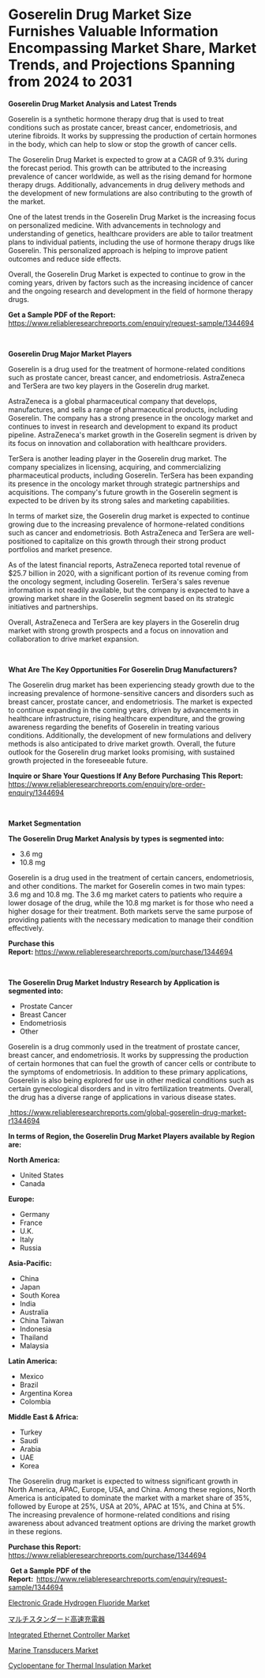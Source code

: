 <p><h1>Goserelin Drug Market Size Furnishes Valuable Information Encompassing Market Share, Market Trends, and Projections Spanning from 2024 to 2031</h1></p><p><strong>Goserelin Drug Market Analysis and Latest Trends</strong></p>
<p><p>Goserelin is a synthetic hormone therapy drug that is used to treat conditions such as prostate cancer, breast cancer, endometriosis, and uterine fibroids. It works by suppressing the production of certain hormones in the body, which can help to slow or stop the growth of cancer cells.</p><p>The Goserelin Drug Market is expected to grow at a CAGR of 9.3% during the forecast period. This growth can be attributed to the increasing prevalence of cancer worldwide, as well as the rising demand for hormone therapy drugs. Additionally, advancements in drug delivery methods and the development of new formulations are also contributing to the growth of the market.</p><p>One of the latest trends in the Goserelin Drug Market is the increasing focus on personalized medicine. With advancements in technology and understanding of genetics, healthcare providers are able to tailor treatment plans to individual patients, including the use of hormone therapy drugs like Goserelin. This personalized approach is helping to improve patient outcomes and reduce side effects.</p><p>Overall, the Goserelin Drug Market is expected to continue to grow in the coming years, driven by factors such as the increasing incidence of cancer and the ongoing research and development in the field of hormone therapy drugs.</p></p>
<p><strong>Get a Sample PDF of the Report:&nbsp;</strong> <a href="https://www.reliableresearchreports.com/enquiry/request-sample/1344694">https://www.reliableresearchreports.com/enquiry/request-sample/1344694</a></p>
<p>&nbsp;</p>
<p><strong>Goserelin Drug Major Market Players</strong></p>
<p><p>Goserelin is a drug used for the treatment of hormone-related conditions such as prostate cancer, breast cancer, and endometriosis. AstraZeneca and TerSera are two key players in the Goserelin drug market.</p><p>AstraZeneca is a global pharmaceutical company that develops, manufactures, and sells a range of pharmaceutical products, including Goserelin. The company has a strong presence in the oncology market and continues to invest in research and development to expand its product pipeline. AstraZeneca's market growth in the Goserelin segment is driven by its focus on innovation and collaboration with healthcare providers.</p><p>TerSera is another leading player in the Goserelin drug market. The company specializes in licensing, acquiring, and commercializing pharmaceutical products, including Goserelin. TerSera has been expanding its presence in the oncology market through strategic partnerships and acquisitions. The company's future growth in the Goserelin segment is expected to be driven by its strong sales and marketing capabilities.</p><p>In terms of market size, the Goserelin drug market is expected to continue growing due to the increasing prevalence of hormone-related conditions such as cancer and endometriosis. Both AstraZeneca and TerSera are well-positioned to capitalize on this growth through their strong product portfolios and market presence.</p><p>As of the latest financial reports, AstraZeneca reported total revenue of $25.7 billion in 2020, with a significant portion of its revenue coming from the oncology segment, including Goserelin. TerSera's sales revenue information is not readily available, but the company is expected to have a growing market share in the Goserelin segment based on its strategic initiatives and partnerships.</p><p>Overall, AstraZeneca and TerSera are key players in the Goserelin drug market with strong growth prospects and a focus on innovation and collaboration to drive market expansion.</p></p>
<p>&nbsp;</p>
<p><strong>What Are The Key Opportunities For Goserelin Drug Manufacturers?</strong></p>
<p><p>The Goserelin drug market has been experiencing steady growth due to the increasing prevalence of hormone-sensitive cancers and disorders such as breast cancer, prostate cancer, and endometriosis. The market is expected to continue expanding in the coming years, driven by advancements in healthcare infrastructure, rising healthcare expenditure, and the growing awareness regarding the benefits of Goserelin in treating various conditions. Additionally, the development of new formulations and delivery methods is also anticipated to drive market growth. Overall, the future outlook for the Goserelin drug market looks promising, with sustained growth projected in the foreseeable future.</p></p>
<p><strong>Inquire or Share Your Questions If Any Before Purchasing This Report:</strong> <a href="https://www.reliableresearchreports.com/enquiry/pre-order-enquiry/1344694">https://www.reliableresearchreports.com/enquiry/pre-order-enquiry/1344694</a></p>
<p>&nbsp;</p>
<p><strong>Market Segmentation</strong></p>
<p><strong>The Goserelin Drug Market Analysis by types is segmented into:</strong></p>
<p><ul><li>3.6 mg</li><li>10.8 mg</li></ul></p>
<p><p>Goserelin is a drug used in the treatment of certain cancers, endometriosis, and other conditions. The market for Goserelin comes in two main types: 3.6 mg and 10.8 mg. The 3.6 mg market caters to patients who require a lower dosage of the drug, while the 10.8 mg market is for those who need a higher dosage for their treatment. Both markets serve the same purpose of providing patients with the necessary medication to manage their condition effectively.</p></p>
<p><strong>Purchase this Report:&nbsp;</strong><a href="https://www.reliableresearchreports.com/purchase/1344694">https://www.reliableresearchreports.com/purchase/1344694</a></p>
<p>&nbsp;</p>
<p><strong>The Goserelin Drug Market Industry Research by Application is segmented into:</strong></p>
<p><ul><li>Prostate Cancer</li><li>Breast Cancer</li><li>Endometriosis</li><li>Other</li></ul></p>
<p><p>Goserelin is a drug commonly used in the treatment of prostate cancer, breast cancer, and endometriosis. It works by suppressing the production of certain hormones that can fuel the growth of cancer cells or contribute to the symptoms of endometriosis. In addition to these primary applications, Goserelin is also being explored for use in other medical conditions such as certain gynecological disorders and in vitro fertilization treatments. Overall, the drug has a diverse range of applications in various disease states.</p></p>
<p><a href="https://www.reliableresearchreports.com/global-goserelin-drug-market-r1344694">&nbsp;https://www.reliableresearchreports.com/global-goserelin-drug-market-r1344694</a></p>
<p><strong>In terms of Region, the Goserelin Drug Market Players available by Region are:</strong></p>
<p>
    <p> <strong> North America: </strong>
        <ul>
            <li>United States</li>
            <li>Canada</li>
        </ul>
        </p> 
    <p> <strong> Europe: </strong>
        <ul>
            <li>Germany</li>
            <li>France</li>
            <li>U.K.</li>
            <li>Italy</li>
            <li>Russia</li>
        </ul>
        </p> 
    <p> <strong> Asia-Pacific: </strong>
        <ul>
            <li>China</li>
            <li>Japan</li>
            <li>South Korea</li>
            <li>India</li>
            <li>Australia</li>
            <li>China Taiwan</li>
            <li>Indonesia</li>
            <li>Thailand</li>
            <li>Malaysia</li>
        </ul>
        </p> 
    <p> <strong> Latin America: </strong>
        <ul>
            <li>Mexico</li>
            <li>Brazil</li>
            <li>Argentina Korea</li>
            <li>Colombia</li>
        </ul>
        </p> 
    <p> <strong> Middle East & Africa: </strong>
        <ul>
            <li>Turkey</li>
            <li>Saudi</li>
            <li>Arabia</li>
            <li>UAE</li>
            <li>Korea</li>
        </ul>
    </p>
    </p>
<p><p>The Goserelin drug market is expected to witness significant growth in North America, APAC, Europe, USA, and China. Among these regions, North America is anticipated to dominate the market with a market share of 35%, followed by Europe at 25%, USA at 20%, APAC at 15%, and China at 5%. The increasing prevalence of hormone-related conditions and rising awareness about advanced treatment options are driving the market growth in these regions.</p></p>
<p><strong>Purchase this Report: </strong><a href="https://www.reliableresearchreports.com/purchase/1344694">https://www.reliableresearchreports.com/purchase/1344694</a></p>
<p>&nbsp;<strong>Get a Sample PDF of the Report:&nbsp;&nbsp;</strong><a href="https://www.reliableresearchreports.com/enquiry/request-sample/1344694">https://www.reliableresearchreports.com/enquiry/request-sample/1344694</a></p>
<p><strong></strong></p>
<p><p><a href="https://github.com/nicholepatriciadoylenwnrjr0/Market-Research-Report-List-2/blob/main/electronic-grade-hydrogen-fluoride-market.md">Electronic Grade Hydrogen Fluoride Market</a></p><p><a href="https://github.com/KenyonJohns/Market-Research-Report-List-1/blob/main/3579760100200.md">マルチスタンダード高速充電器</a></p><p><a href="https://issuu.com/reportprime-2/docs/integrated-ethernet-controller-market-size-2030.pp">Integrated Ethernet Controller Market</a></p><p><a href="https://issuu.com/reportprime-2/docs/marine-transducers-market-size-2030.pptx">Marine Transducers Market</a></p><p><a href="https://github.com/barbarakss89/Market-Research-Report-List-1/blob/main/cyclopentane-for-thermal-insulation-market.md">Cyclopentane for Thermal Insulation Market</a></p></p>